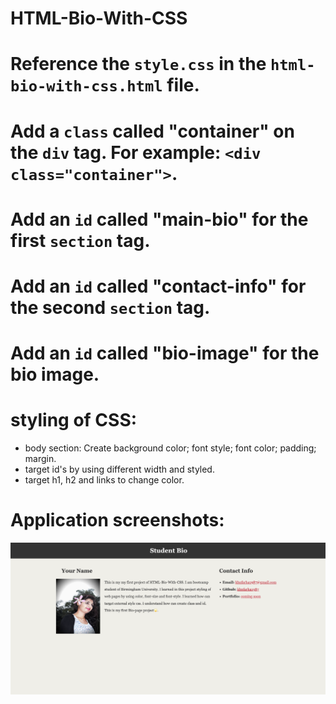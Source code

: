 # HTML-Bio-With-CSS

# Reference the `style.css` in the `html-bio-with-css.html` file.

# Add a `class` called "container" on the `div` tag. For example: `<div class="container">`.

# Add an `id` called "main-bio" for the first `section` tag.

# Add an `id` called "contact-info" for the second `section` tag.

# Add an `id` called "bio-image" for the bio image.

# styling of CSS:
 * body section: Create background color; font style; font color; padding; margin.
 * target id's by using different width and styled.
 * target h1, h2 and links to change color.
  
# Application screenshots:
![alt](./images/img1.png)